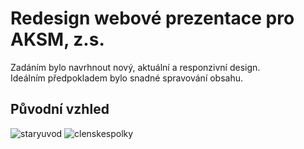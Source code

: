 # Redesign webové prezentace pro AKSM, z.s.

Zadáním bylo navrhnout nový, aktuální a responzivní design.\
Ideálním předpokladem bylo snadné spravování obsahu.

## Původní vzhled
![staryuvod](https://user-images.githubusercontent.com/38280702/147887845-b1283302-67bf-42f3-9e11-7916de04bbbc.png)
![clenskespolky](https://user-images.githubusercontent.com/38280702/147887844-ddc216dc-dd9a-41b4-b1c2-b4252e1e3adb.png)
